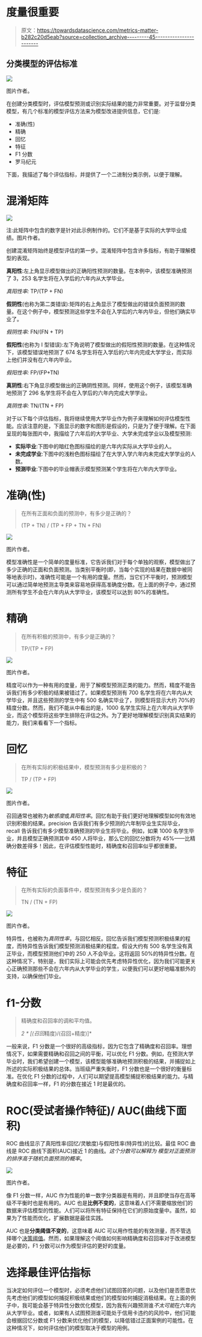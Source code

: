 # 度量很重要

> 原文：<https://towardsdatascience.com/metrics-matter-b282c20d5eab?source=collection_archive---------45----------------------->

## 分类模型的评估标准

![](img/9f2faac7b3a7dfeca797fdf479577567.png)

图片作者。

在创建分类模型时，评估模型预测或识别实际结果的能力非常重要。对于监督分类模型，有几个标准的模型评估方法来为模型改进提供信息，它们是:

*   准确(性)
*   精确
*   回忆
*   特征
*   F1 分数
*   罗马纪元

下面，我描述了每个评估指标，并提供了一个二进制分类示例，以便于理解。

# 混淆矩阵

![](img/8faa0076896d8578d3031f1e7373d2ea.png)

注:此矩阵中包含的数字是针对此示例制作的。它们不是基于实际的大学毕业成绩。图片作者。

创建混淆矩阵始终是模型评估的第一步。混淆矩阵中包含许多指标，有助于理解模型的表现。

**真阳性**:左上角显示模型做出的正确阳性预测的数量。在本例中，该模型准确预测了 3，253 名学生将在入学后的六年内从大学毕业。

*真阳性率:* TP/(TP + FN)

**假阴性**(也称为第二类错误):矩阵的右上角显示了模型做出的错误负面预测的数量。在这个例子中，模型预测这些学生不会在入学后的六年内毕业，但他们确实毕业了。

*假阴性率:* FN/(FN + TP)

**假阳性**(也称为 I 型错误):左下角说明了模型做出的假阳性预测的数量。在这种情况下，该模型错误地预测了 674 名学生将在入学后的六年内完成大学学业，而实际上他们并没有在六年内毕业。

*假阳性率:* FP/(FP+TN)

**真阴性**:右下角显示模型做出的正确阴性预测。同样，使用这个例子，该模型准确地预测了 296 名学生将不会在入学后的六年内完成大学学业。

*真阴性率:* TN/(TN + FP)

对于以下每个评估指标，我将继续使用大学毕业作为例子来理解如何评估模型性能。应该注意的是，下面显示的数字和图形是假设的，只是为了便于理解。在下面呈现的每张图片中，我描绘了六年后的大学毕业、大学未完成学业以及模型预测:

*   **实际毕业**:下图中的暗红色图标描绘的是六年内实际从大学毕业的人。
*   **未完成学业**:下图中的浅粉色图标描绘了在大学入学六年内未完成大学学业的人数。
*   **预测毕业**:下图中的毕业帽表示模型预测某个学生将在六年内大学毕业。

# 准确(性)

> 在所有正面和负面的预测中，有多少是正确的？
> 
> (TP + TN) / (TP + FP + TN + FN)

![](img/9d90da14963d2da82750dd148fe51566.png)

图片作者。

模型准确性是一个简单的度量标准，它告诉我们对于每个单独的观察，模型做出了多少正确的正面和负面预测。当类别平衡时(即，当每个实现的结果在数据中被同等地表示时)，准确性可能是一个有用的度量。然而，当它们不平衡时，预测模型可以通过简单地预测主导类来容易地获得高准确度分数。在上面的例子中，通过预测所有学生不会在六年内从大学毕业，该模型可以达到 80%的准确性。

# 精确

> 在所有积极的预测中，有多少是正确的？
> 
> TP/(TP + FP)

![](img/9bc1097c6118d66ca28e49ac408cbd7e.png)

图片作者。

精度可以作为一种有用的度量，用于了解模型预测正类的能力。然而，精度不能告诉我们有多少积极的结果被错过了。如果模型预测有 700 名学生将在六年内从大学毕业，并且这些预测的学生中有 500 名确实毕业了，则模型将显示大约 70%的精度分数。然而，我们不能从中看出的是，1000 名学生实际上在六年内从大学毕业，而这个模型将这些学生排除在评估之外。为了更好地理解模型识别真实结果的能力，我们来看看下一个指标。

# 回忆

> 在所有实际的积极结果中，模型预测有多少是积极的？
> 
> TP / (TP + FP)

![](img/4199c5ab1781e3a9917b0ce26210bb8e.png)

图片作者。

召回通常也被称为*敏感度*或*真阳性率*。回忆有助于我们更好地理解模型如何有效地识别积极的结果。precision 告诉我们有多少预测的六年制毕业生实际毕业，recall 告诉我们有多少模型准确预测的毕业生将毕业。例如，如果 1000 名学生毕业，并且模型正确预测其中 450 人将毕业，那么它的回忆分数将为 45%——比精确分数差得多！因此，在评估模型性能时，精确度和召回率似乎都很重要。

# 特征

> 在所有实际的负面事件中，模型预测有多少是负面的？
> 
> TN / (TN + FP)

![](img/186f01b86133b607437ca101cafa55b4.png)

图片作者。

特异性，也被称为*真阴性率*，与回忆相反。回忆告诉我们模型预测积极结果的程度，而特异性告诉我们模型预测消极结果的程度。假设大约有 500 名学生没有真正毕业，而模型预测他们中的 250 人不会毕业。这将返回 50%的特异性分数。在这种情况下，特别是，我们实际上可能会优先考虑特异性优化，因为我们可能更关心正确预测那些不会在六年内从大学毕业的学生，以便我们可以更好地瞄准额外的支持，以确保他们毕业。

# f1-分数

> 精确度和召回率的调和平均值。
> 
> *2 * [(召回*精度)/(召回+精度)]*

一般来说，F1 分数是一个很好的高级指标，因为它包含了精确度和召回率。理想情况下，如果需要精确和召回之间的平衡，可以优化 F1 分数。例如，在预测大学毕业时，我们希望创建一个模型，该模型能够准确地预测积极的结果，并捕捉如上所述的实际积极结果的总体。当班级严重失衡时，F1 分数也是一个很好的衡量标准。在优化 F1 分数的过程中，人们可以期望提高模型捕捉积极结果的能力。与精确度和召回率一样，F1 的分数在接近 1 时是最优的。

# ROC(受试者操作特征)/ AUC(曲线下面积)

ROC 曲线显示了真阳性率(回忆/灵敏度)与假阳性率(特异性)的比较。最佳 ROC 曲线是 ROC 曲线下面积(AUC)接近 1 的曲线。*这个分数可以解释为* *模型对正面预测的排序高于随机负面预测的概率*。

![](img/b1863e4484b909311cdb9081363ef946.png)

图片作者。

像 F1 分数一样，AUC 作为性能的单一数字分类器是有用的，并且即使当存在高等级不平衡时也是有用的。AUC 也是**比例不变的**，这意味着人们不需要缩放他们的数据来评估模型的性能。人们可以将所有特征保持在它们的原始度量中。虽然，如果为了性能而优化，扩展数据是最佳实践。

AUC 也是**分类阈值不变的**，这意味着 AUC 可以用作性能的有效测量，而不管选择哪个[决策阈值](https://machinelearningmastery.com/threshold-moving-for-imbalanced-classification/)。然而，如果理解这个阈值如何影响精确度和召回率对于改进模型是必要的，F1 分数可以作为模型评估的更好的度量。

# 选择最佳评估指标

当决定如何评估一个模型时，必须考虑他们试图回答的问题，以及他们是否愿意优先考虑他们的模型如何捕捉积极结果或他们的模型如何捕捉消极结果。在上面的例子中，我可能会基于特异性分数优化模型，因为我有兴趣预测谁*不太可能*在六年内从大学毕业。或者，如果有人试图预测谁可能处于信用卡违约的风险中，他们可能会根据回忆分数或 F1 分数来优化他们的模型，以降低错过正面案例的可能性。在这种情况下，如何评估他们的模型取决于模型的用例。